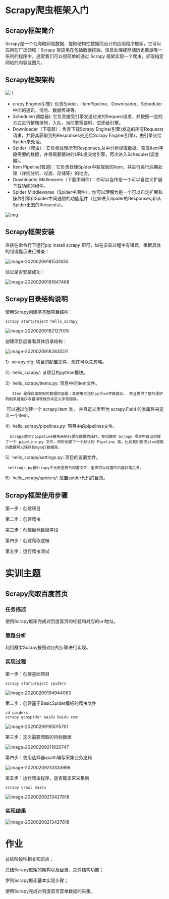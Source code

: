 # Scrapy爬虫框架入门

## Scrapy框架简介

Scrapy是一个为爬取网站数据、提取结构性数据而设计的应用程序框架，它可以应用在广泛领域：Scrapy 常应用在包括数据挖掘，信息处理或存储历史数据等一系列的程序中。通常我们可以很简单的通过 Scrapy 框架实现一个爬虫，抓取指定网站的内容或图片。

## Scrapy框架架构

![！](12983160-796fd5bfb38a39ec.png)

- crapy Engine(引擎): 负责Spider、ItemPipeline、Downloader、Scheduler中间的通讯，信号、数据传递等。
- Scheduler(调度器): 它负责接受引擎发送过来的Request请求，并按照一定的方式进行整理排列，入队，当引擎需要时，交还给引擎。
- Downloader（下载器）：负责下载Scrapy Engine(引擎)发送的所有Requests请求，并将其获取到的Responses交还给Scrapy Engine(引擎)，由引擎交给Spider来处理。
- Spider（爬虫）：它负责处理所有Responses,从中分析提取数据，获取Item字段需要的数据，并将需要跟进的URL提交给引擎，再次进入Scheduler(调度器)。
- Item Pipeline(管道)：它负责处理Spider中获取到的Item，并进行进行后期处理（详细分析、过滤、存储等）的地方。
- Downloader Midlewares（下载中间件）：你可以当作是一个可以自定义扩展下载功能的组件。
- Spider Middlewares（Spider中间件）：你可以理解为是一个可以自定扩展和操作引擎和Spider中间通信的功能组件（比如进入Spider的Responses;和从Spider出去的Requests）。

![img](12983160-394d93c87390c455.png)

## Scrapy框架安装

直接在命令行下运行pip install scrapy 即可，如在安装过程中有错误，根据具体的错误提示进行排查：

![image-20200209181531833](image-20200209181531833.png)

验证是否安装成功：

![image-20200209181647468](image-20200209181647468.png)

## Scrapy目录结构说明

使用Scrapy创建基基础项目结构：

```
scrapy startproject hello_scrapy
```

![image-20200209182127078](image-20200209182127078.png)

创建项目后查看具体目录结构：

![image-20200209182835511](image-20200209182835511.png)

1）scrapy.cfg: 项目的配置文件，现在可以先忽略。

2）hello_scrapy/: 该项目的python模块。

3）hello_scrapy/items.py: 项目中的item文件。

       Item 是保存爬取到的数据的容器；其使用方法和python字典类似， 并且提供了额外保护机制来避免拼写错误导致的未定义字段错误。

​     可以通过创建一个 scrapy.Item 类， 并且定义类型为 scrapy.Field 的类属性来定义一个Item。

4）hello_scrapy/pipelines.py: 项目中的pipelines文件。

      Scrapy提供了pipeline模块来执行保存数据的操作。在创建的 Scrapy 项目中自动创建了一个 pipeline.py 文件，同时创建了一个默认的 Pipeline 类。比如我们要把item提取的数据可以保存到mysql数据库。

5）hello_scrapy/settings.py: 项目的设置文件。

     settings.py是Scrapy中比较重要的配置文件，里面可以设置的内容非常之多。

6）hello_scrapy/spiders/: 放置spider代码的目录。

## Scrapy框架使用步骤

第一步：创建项目

第二步：创建爬虫

第三步：创建目标数据字段

第四步：创建爬取逻辑

第五步：运行爬虫测试

# 实训主题

## Scrapy爬取百度首页

### 任务描述

使用Scrapy框架完成对百度首页的标题和对应的url地址。

### 思路分析

利用框架Scrapy按照对应的步骤进行实现。

### 实现过程

第一步：创建基础项目

```
scrapy startproject spiders
```

![image-20200209194944063](image-20200209194944063.png)

第二步：创建基于BasicSpider模板的爬虫文件

```
cd spiders
scrapy genspider baidu baidu.com
```

![image-20200209195015701](image-20200209195015701.png)

第三步：定义需要爬取的目标数据

![image-20200209211920747](image-20200209211920747.png)

第四步：使用选择器xpath编写采集业务逻辑

![image-20200209213333998](image-20200209213333998.png)

第五步：运行爬虫程序，是否能正常采集到

```
scrapy crawl baidu
```

![image-20200209213427818](image-20200209213427818.png)

### 实现结果

![image-20200209213427818](image-20200209213427818.png)

# 作业

总结阶段性相关知识点；

总结Scrapy框架的架构以及目录、文件结构功能；

罗列Scrapy框架基本实现步骤；

使用Scrapy完成对百度首页菜单数据的采集。